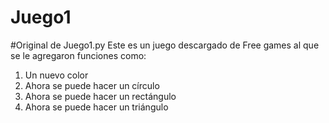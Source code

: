 # Juego1
#Original de Juego1.py
Este es un juego descargado de Free games al que se le agregaron funciones como:
1. Un nuevo color 
2. Ahora se puede hacer un círculo
3. Ahora se puede hacer un rectángulo
4. Ahora se puede hacer un triángulo
